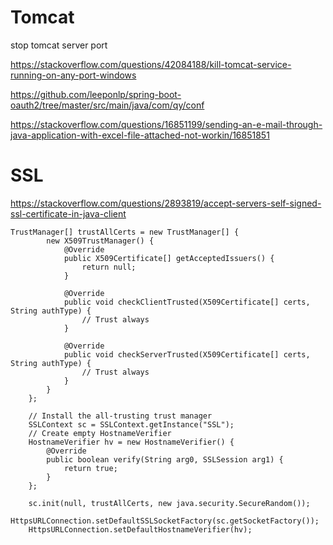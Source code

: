 # Tomcat
stop tomcat server port 

https://stackoverflow.com/questions/42084188/kill-tomcat-service-running-on-any-port-windows

https://github.com/leeponlp/spring-boot-oauth2/tree/master/src/main/java/com/qy/conf

https://stackoverflow.com/questions/16851199/sending-an-e-mail-through-java-application-with-excel-file-attached-not-workin/16851851

# SSL

https://stackoverflow.com/questions/2893819/accept-servers-self-signed-ssl-certificate-in-java-client



    TrustManager[] trustAllCerts = new TrustManager[] {
			new X509TrustManager() {
				@Override
				public X509Certificate[] getAcceptedIssuers() {
					return null;
				}
				
				@Override
				public void checkClientTrusted(X509Certificate[] certs, String authType) {
					// Trust always
				}
				
				@Override
				public void checkServerTrusted(X509Certificate[] certs, String authType) {
					// Trust always
				}
			}
		};

		// Install the all-trusting trust manager
		SSLContext sc = SSLContext.getInstance("SSL");
		// Create empty HostnameVerifier
		HostnameVerifier hv = new HostnameVerifier() {
			@Override
			public boolean verify(String arg0, SSLSession arg1) {
				return true;
			}
		};

		sc.init(null, trustAllCerts, new java.security.SecureRandom());
		HttpsURLConnection.setDefaultSSLSocketFactory(sc.getSocketFactory());
		HttpsURLConnection.setDefaultHostnameVerifier(hv);
